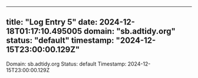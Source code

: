 
---
title: "Log Entry 5"
date: 2024-12-18T01:17:10.495005
domain: "sb.adtidy.org"
status: "default"
timestamp: "2024-12-15T23:00:00.129Z"
---

Domain: sb.adtidy.org
Status: default
Timestamp: 2024-12-15T23:00:00.129Z
